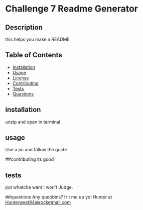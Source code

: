 # Challenge 7 Readme Generator

  ## Description
  this helps you make a README

  ## Table of Contents
  - [Installation](#installation)
  - [Usage](#usage)
  - [License](#license)
  - [Contributing](#contributing)
  - [Tests](#tests)
  - [Questions](#questions)

  ## installation
  unzip and open in terminal

  ## usage
  Use a pc and follow the guide

  ##contributing
  its good

  ## tests
  put whatcha want I won't Judge.

  ##questions
  Any quebbins? Hit me up yo! Hunter at Hunterwest94@rocketmail.com

